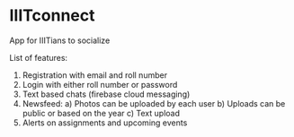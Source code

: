 # IIITconnect
App for IIITians to socialize

List of features:
  1. Registration with email and roll number
  2. Login with either roll number or password
  3. Text based chats (firebase cloud messaging)
  4. Newsfeed:
    a) Photos can be uploaded by each user
    b) Uploads can be public or based on the year 
    c) Text upload
  5. Alerts on assignments and upcoming events
  
  
